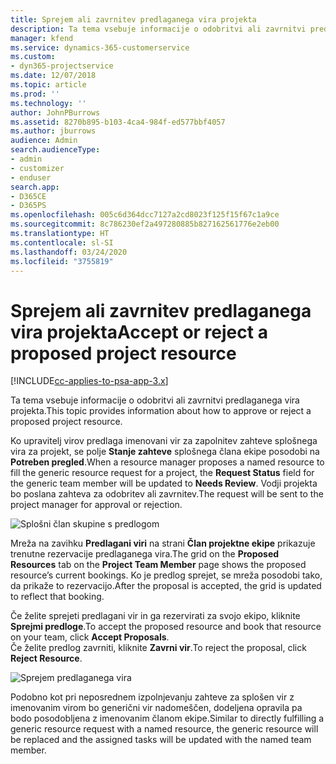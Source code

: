```yaml
---
title: Sprejem ali zavrnitev predlaganega vira projekta
description: Ta tema vsebuje informacije o odobritvi ali zavrnitvi predlaganega vira projekta.
manager: kfend
ms.service: dynamics-365-customerservice
ms.custom:
- dyn365-projectservice
ms.date: 12/07/2018
ms.topic: article
ms.prod: ''
ms.technology: ''
author: JohnPBurrows
ms.assetid: 8270b895-b103-4ca4-984f-ed577bbf4057
ms.author: jburrows
audience: Admin
search.audienceType:
- admin
- customizer
- enduser
search.app:
- D365CE
- D365PS
ms.openlocfilehash: 005c6d364dcc7127a2cd8023f125f15f67c1a9ce
ms.sourcegitcommit: 8c786230ef2a497280885b827162561776e2eb00
ms.translationtype: HT
ms.contentlocale: sl-SI
ms.lasthandoff: 03/24/2020
ms.locfileid: "3755819"
---
```

# <a name="accept-or-reject-a-proposed-project-resource"></a><span data-ttu-id="7e6f9-103">Sprejem ali zavrnitev predlaganega vira projekta</span><span class="sxs-lookup"><span data-stu-id="7e6f9-103">Accept or reject a proposed project resource</span></span>

[!INCLUDE[cc-applies-to-psa-app-3.x](../includes/cc-applies-to-psa-app-3x.md)]

<span data-ttu-id="7e6f9-104">Ta tema vsebuje informacije o odobritvi ali zavrnitvi predlaganega vira projekta.</span><span class="sxs-lookup"><span data-stu-id="7e6f9-104">This topic provides information about how to approve or reject a proposed project resource.</span></span>

<span data-ttu-id="7e6f9-105">Ko upravitelj virov predlaga imenovani vir za zapolnitev zahteve splošnega vira za projekt, se polje **Stanje zahteve** splošnega člana ekipe posodobi na **Potreben pregled**.</span><span class="sxs-lookup"><span data-stu-id="7e6f9-105">When a resource manager proposes a named resource to fill the generic resource request for a project, the **Request Status** field for the generic team member will be updated to **Needs Review**.</span></span> <span data-ttu-id="7e6f9-106">Vodji projekta bo poslana zahteva za odobritev ali zavrnitev.</span><span class="sxs-lookup"><span data-stu-id="7e6f9-106">The request will be sent to the project manager for approval or rejection.</span></span>

![Splošni član skupine s predlogom](media/RM-how-to-19.png)

<span data-ttu-id="7e6f9-108">Mreža na zavihku **Predlagani viri** na strani **Član projektne ekipe** prikazuje trenutne rezervacije predlaganega vira.</span><span class="sxs-lookup"><span data-stu-id="7e6f9-108">The grid on the **Proposed Resources** tab on the **Project Team Member** page shows the proposed resource’s current bookings.</span></span> <span data-ttu-id="7e6f9-109">Ko je predlog sprejet, se mreža posodobi tako, da prikaže to rezervacijo.</span><span class="sxs-lookup"><span data-stu-id="7e6f9-109">After the proposal is accepted, the grid is updated to reflect that booking.</span></span> 

<span data-ttu-id="7e6f9-110">Če želite sprejeti predlagani vir in ga rezervirati za svojo ekipo, kliknite **Sprejmi predloge**.</span><span class="sxs-lookup"><span data-stu-id="7e6f9-110">To accept the proposed resource and book that resource on your team, click **Accept Proposals**.</span></span>  
<span data-ttu-id="7e6f9-111">Če želite predlog zavrniti, kliknite **Zavrni vir**.</span><span class="sxs-lookup"><span data-stu-id="7e6f9-111">To reject the proposal, click **Reject Resource**.</span></span>

![Sprejem predlaganega vira](media/RM-how-to-20.png) 

<span data-ttu-id="7e6f9-113">Podobno kot pri neposrednem izpolnjevanju zahteve za splošen vir z imenovanim virom bo generični vir nadomeščen, dodeljena opravila pa bodo posodobljena z imenovanim članom ekipe.</span><span class="sxs-lookup"><span data-stu-id="7e6f9-113">Similar to directly fulfilling a generic resource request with a named resource, the generic resource will be replaced and the assigned tasks will be updated with the named team member.</span></span>

